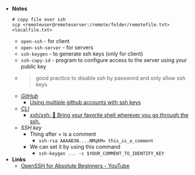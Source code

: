 - **Notes**
	```shell
	# copy file over ssh
	scp <remoteuser@remoteserver:/remote/folder/remotefile.txt> <localfile.txt>
	```
	- `open-ssh` - for client
	- `open-ssh-server` - for servers
	- `ssh-keygen` - to generate ssh keys (only for client)
	- `ssh-copy-id` - program to configure access to the server using your public key
	- > good practice to disable ssh by password and only allow ssh keys
	- *[GitHub](Tools/Git/GitHub.md)*
		- [Using multiple github accounts with ssh keys](https://gist.github.com/oanhnn/80a89405ab9023894df7)
	- *[CLI](Shell/CLI.md)*
		- [xxh/xxh: 🚀 Bring your favorite shell wherever you go through the ssh.](https://github.com/xxh/xxh)
	- *SSH key*
		- Thing after = is a comment
			- `ssh-rsa AAAAB3N....NMqKM= this_is_a_comment`
		- We can set it by using this command
			- `ssh-keygen ... -c $YOUR_COMMENT_TO_IDENTIFY_KEY`
- **Links**
	- [OpenSSH for Absolute Beginners - YouTube](https://www.youtube.com/watch?v=3FKsdbjzBcc)